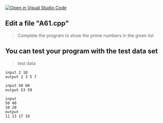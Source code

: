 [![Open in Visual Studio Code](https://classroom.github.com/assets/open-in-vscode-2e0aaae1b6195c2367325f4f02e2d04e9abb55f0b24a779b69b11b9e10269abc.svg)](https://classroom.github.com/online_ide?assignment_repo_id=15864141&assignment_repo_type=AssignmentRepo)
<!-- [A6-1] (https://prezi.com/p/edit/-xdwv8fik5xk/) -->

## Edit a file "A61.cpp"

> Complete the program to show the prime numbers in the given list

## You can test your program with the test data set

> test data

```
input 2 10
output 2 3 5 7
```

```
input 50 60
output 53 59
```

```
input
50 40
10 20
output
11 13 17 19
```
